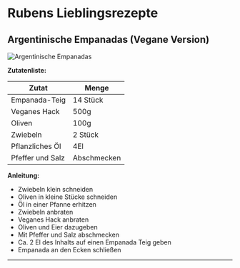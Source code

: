 # **Rubens Lieblingsrezepte**

## Argentinische Empanadas (Vegane Version)

![Argentinische Empanadas](https://cdn7.kiwilimon.com/brightcove/7151/7151.jpg)

**Zutatenliste:**

| Zutat            | Menge       |
| ---------------- | ----------- |
| Empanada-Teig    | 14 Stück    |
| Veganes Hack     | 500g        |
| Oliven           | 100g        |
| Zwiebeln         | 2 Stück     |
| Pflanzliches Öl  | 4El         |
| Pfeffer und Salz | Abschmecken |

**Anleitung:**

-   Zwiebeln klein schneiden
-   Oliven in kleine Stücke schneiden
-   Öl in einer Pfanne erhitzen
-   Zwiebeln anbraten
-   Veganes Hack anbraten
-   Oliven und Eier dazugeben
-   Mit Pfeffer und Salz abschmecken
-   Ca. 2 El des Inhalts auf einen Empanada Teig geben
-   Empanada an den Ecken schließen

---
